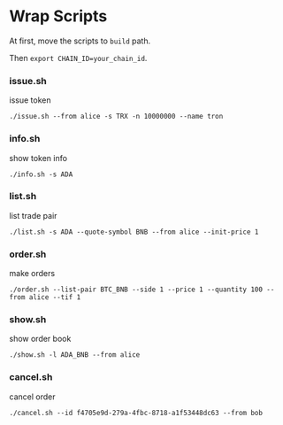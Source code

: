 # Wrap Scripts

At first, move the scripts to `build` path. 

Then `export CHAIN_ID=your_chain_id`.

### issue.sh
issue token
``` shell
./issue.sh --from alice -s TRX -n 10000000 --name tron
```

### info.sh
show token info
``` shell
./info.sh -s ADA
```

### list.sh
list trade pair

```shell
./list.sh -s ADA --quote-symbol BNB --from alice --init-price 1
```

### order.sh
make orders

```shell
./order.sh --list-pair BTC_BNB --side 1 --price 1 --quantity 100 --from alice --tif 1
```

### show.sh
show order book

```shell 
./show.sh -l ADA_BNB --from alice
```

### cancel.sh
cancel order
```shell 
./cancel.sh --id f4705e9d-279a-4fbc-8718-a1f53448dc63 --from bob
```